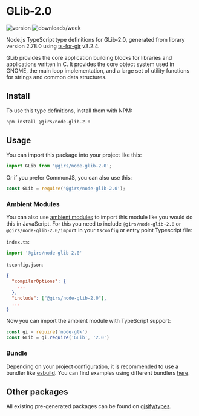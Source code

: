 
# GLib-2.0

![version](https://img.shields.io/npm/v/@girs/node-glib-2.0)
![downloads/week](https://img.shields.io/npm/dw/@girs/node-glib-2.0)


Node.js TypeScript type definitions for GLib-2.0, generated from library version 2.78.0 using [ts-for-gir](https://github.com/gjsify/ts-for-gir) v3.2.4.

GLib provides the core application building blocks for libraries and applications written in C. It provides the core object system used in GNOME, the main loop implementation, and a large set of utility functions for strings and common data structures.

## Install

To use this type definitions, install them with NPM:
```bash
npm install @girs/node-glib-2.0
```

## Usage

You can import this package into your project like this:
```ts
import GLib from '@girs/node-glib-2.0';
```

Or if you prefer CommonJS, you can also use this:
```ts
const GLib = require('@girs/node-glib-2.0');
```

### Ambient Modules

You can also use [ambient modules](https://github.com/gjsify/ts-for-gir/tree/main/packages/cli#ambient-modules) to import this module like you would do this in JavaScript.
For this you need to include `@girs/node-glib-2.0` or `@girs/node-glib-2.0/import` in your `tsconfig` or entry point Typescript file:

`index.ts`:
```ts
import '@girs/node-glib-2.0'
```

`tsconfig.json`:
```json
{
  "compilerOptions": {
    ...
  },
  "include": ["@girs/node-glib-2.0"],
  ...
}
```

Now you can import the ambient module with TypeScript support: 

```ts
const gi = require('node-gtk')
const GLib = gi.require('GLib', '2.0')
```


### Bundle

Depending on your project configuration, it is recommended to use a bundler like [esbuild](https://esbuild.github.io/). You can find examples using different bundlers [here](https://github.com/gjsify/ts-for-gir/tree/main/examples).

## Other packages

All existing pre-generated packages can be found on [gjsify/types](https://github.com/gjsify/types).

